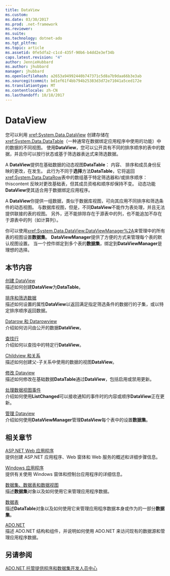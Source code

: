 ```yaml
---
title: DataView
ms.custom: 
ms.date: 03/30/2017
ms.prod: .net-framework
ms.reviewer: 
ms.suite: 
ms.technology: dotnet-ado
ms.tgt_pltfrm: 
ms.topic: article
ms.assetid: 0fe5dfa2-c1cd-435f-90b6-b4dd2e3ef34b
caps.latest.revision: "4"
author: JennieHubbard
ms.author: jhubbard
manager: jhubbard
ms.openlocfilehash: a2653a94992440b747371c5d8a7b9daa66b3e3ab
ms.sourcegitcommit: bd1ef61f4bb794b25383d3d72e71041a5ced172e
ms.translationtype: MT
ms.contentlocale: zh-CN
ms.lasthandoff: 10/18/2017
---
```

# <a name="dataviews"></a>DataView
您可以利用 <xref:System.Data.DataView> 创建存储在 <xref:System.Data.DataTable>（一种通常在数据绑定应用程序中使用的功能）中的数据的不同视图。 使用**DataView**，您可以公开具有不同的排序顺序的表中的数据，并且你可以按行状态或基于筛选器表达式来筛选数据。  
  
 A **DataView**提供在基础数据的动态视图**DataTable**： 内容、 排序和成员身份反映的更改，在发生。 此行为不同于**选择**方法**DataTable**，它将返回<xref:System.Data.DataRow>表中的数组基于特定筛选器和/或排序顺序： thiscontent 反映对更改基础表，但其成员资格和顺序却保持不变。 动态功能**DataView**使其适合用于数据绑定应用程序。  
  
 A **DataView**你提供一组数据，类似于数据库视图，可向其应用不同排序和筛选条件的动态视图。 与数据库视图，但是，不同**DataView**不能作为表处理，并且无法提供联接的表的视图。 另外，还不能排除存在于源表中的列，也不能追加不存在于源表中的列（如计算列）。  
  
 你可以使用<xref:System.Data.DataView.DataViewManager%2A>来管理中的所有表的视图设置**数据集**。 **DataViewManager**提供了方便的方式来管理每个表的默认视图设置。 当一个控件绑定到多个表的**数据集**，绑定到**DataViewManager**是理想的选择。  
  
## <a name="in-this-section"></a>本节内容  
 [创建 DataView](../../../../../docs/framework/data/adonet/dataset-datatable-dataview/creating-a-dataview.md)  
 描述如何创建**DataView**为**DataTable**。  
  
 [排序和筛选数据](../../../../../docs/framework/data/adonet/dataset-datatable-dataview/sorting-and-filtering-data.md)  
 描述如何设置的属性**DataView**以返回满足指定筛选条件的数据行的子集，或以特定排序顺序返回数据。  
  
 [Datarow 和 Datarowview](../../../../../docs/framework/data/adonet/dataset-datatable-dataview/datarows-and-datarowviews.md)  
 介绍如何访问由公开的数据**DataView**。  
  
 [查找行](../../../../../docs/framework/data/adonet/dataset-datatable-dataview/finding-rows.md)  
 介绍如何以查找中的特定行**DataView**。  
  
 [Childview 和关系](../../../../../docs/framework/data/adonet/dataset-datatable-dataview/childviews-and-relations.md)  
 描述如何创建父-子关系中使用的数据的视图**DataView**。  
  
 [修改 Dataview](../../../../../docs/framework/data/adonet/dataset-datatable-dataview/modifying-dataviews.md)  
 描述如何修改在基础数据**DataTable**通过**DataView**，包括启用或禁用更新。  
  
 [处理数据视图事件](../../../../../docs/framework/data/adonet/dataset-datatable-dataview/handling-dataview-events.md)  
 介绍如何使用**ListChanged**可以接收通知的事件时的内容或顺序**DataView**正在更新。  
  
 [管理 Dataview](../../../../../docs/framework/data/adonet/dataset-datatable-dataview/managing-dataviews.md)  
 介绍如何使用**DataViewManager**管理**DataView**每个表中的设置**数据集**。  
  
## <a name="related-sections"></a>相关章节  
 [ASP.NET Web 应用程序](http://msdn.microsoft.com/en-us/a812d7b7-049e-4234-a4c2-6acf690301f6)  
 提供创建 ASP.NET 应用程序、Web 窗体和 Web 服务的概述和详细步骤信息。  
  
 [Windows 应用程序](http://msdn.microsoft.com/en-us/a6bb2180-09b1-4738-b9fd-7fb05fc92f23)  
 提供有关使用 Windows 窗体和控制台应用程序的详细信息。  
  
 [数据集、数据表和数据视图](../../../../../docs/framework/data/adonet/dataset-datatable-dataview/index.md)  
 描述**数据集**对象以及如何使用它来管理应用程序数据。  
  
 [数据表](../../../../../docs/framework/data/adonet/dataset-datatable-dataview/datatables.md)  
 描述**DataTable**对象以及如何使用它来管理应用程序数据本身或作为的一部分**数据集**。  
  
 [ADO.NET](../../../../../docs/framework/data/adonet/index.md)  
 描述 ADO.NET 结构和组件，并说明如何使用 ADO.NET 来访问现有的数据源和管理应用程序数据。  
  
## <a name="see-also"></a>另请参阅  
 [ADO.NET 托管提供程序和数据集开发人员中心](http://go.microsoft.com/fwlink/?LinkId=217917)
